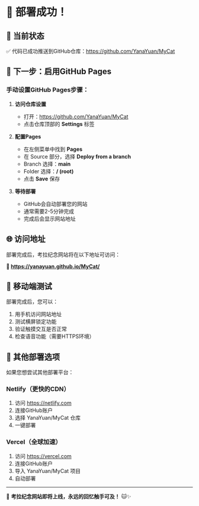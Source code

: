 # 🎉 部署成功！

## 📍 当前状态
✅ 代码已成功推送到GitHub仓库：https://github.com/YanaYuan/MyCat

## 🚀 下一步：启用GitHub Pages

### 手动设置GitHub Pages步骤：

1. **访问仓库设置**
   - 打开：https://github.com/YanaYuan/MyCat
   - 点击仓库顶部的 **Settings** 标签

2. **配置Pages**
   - 在左侧菜单中找到 **Pages**
   - 在 Source 部分，选择 **Deploy from a branch**
   - Branch 选择：**main**
   - Folder 选择：**/ (root)**
   - 点击 **Save** 保存

3. **等待部署**
   - GitHub会自动部署您的网站
   - 通常需要2-5分钟完成
   - 完成后会显示网站地址

## 🌐 访问地址

部署完成后，考拉纪念网站将在以下地址可访问：

**🔗 https://yanayuan.github.io/MyCat/**

## 📱 移动端测试

部署完成后，您可以：
1. 用手机访问网站地址
2. 测试横屏锁定功能  
3. 验证触摸交互是否正常
4. 检查语音功能（需要HTTPS环境）

## 🎯 其他部署选项

如果您想尝试其他部署平台：

### Netlify（更快的CDN）
1. 访问 https://netlify.com
2. 连接GitHub账户
3. 选择 YanaYuan/MyCat 仓库
4. 一键部署

### Vercel（全球加速）
1. 访问 https://vercel.com  
2. 连接GitHub账户
3. 导入 YanaYuan/MyCat 项目
4. 自动部署

---

💝 **考拉纪念网站即将上线，永远的回忆触手可及！** 🐱✨